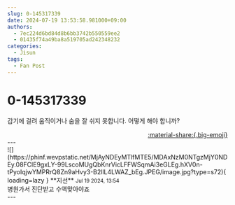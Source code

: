 ```yaml
---
slug: 0-145317339
date: 2024-07-19 13:53:58.981000+09:00
authors:
  - 7ec224d6bd84d8b6bb3742b550559ee2
  - 01435f74a49ba8a519705ad242348232
categories:
  - Jisun
tags:
  - Fan Post
---
```


# 0-145317339

<div class="post-container" markdown="1">
<div class="content-container md-sidebar__scrollwrap" markdown="1">

감기에 걸려 움직이거나 숨을 잘 쉬지 못합니다. 어떻게 해야 합니까?

</div>
</div>

<div style="text-align: right;" markdown="1">
<a href="https://weverse.io/fromis9/fanpost/0-145317339" style="text-align: right;">:material-share:{.big-emoji}</a>
</div>
---

<div class="comments-container md-sidebar__scrollwrap" markdown="1">
<div class="comment" markdown="1">
<div class='id-container' markdown="1">
![](https://phinf.wevpstatic.net/MjAyNDEyMTlfMTE5/MDAxNzM0NTgzMjY0NDEy.08FClE9gxLY-99LscoMUgQbKnrVicLFFWSqmAi3eGLEg.hXV0n-tPyoIqjwYMPRrQ8Zn9aHvy3-B2llL4LWAZ_bEg.JPEG/image.jpg?type=s72){ loading=lazy }
**<span class="artist">지선</span>** <small>Jul 19 2024, 13:54</small><br>
</div>
<div class='comment-body' markdown="1">
병원가서 진단받고 수액맞아야죠
</div>
</div>
</div>
---
